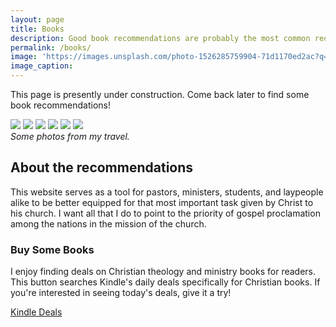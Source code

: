 ```yaml
---
layout: page
title: Books
description: Good book recommendations are probably the most common request I receive from pastors, students, and ministry leaders. So, I've compiled this page to highlight some good books and other resources on church and missions.
permalink: /books/
image: 'https://images.unsplash.com/photo-1526285759904-71d1170ed2ac?q=80&w=1470&auto=format&fit=crop&ixlib=rb-4.0.3&ixid=M3wxMjA3fDB8MHxwaG90by1wYWdlfHx8fGVufDB8fHx8fA%3D%3D'
image_caption: 
---
```



This page is presently under construction. Come back later to find some book recommendations!

<div class="gallery-box">
  <div class="gallery gallery-column-3">
    <a href="https://www.example.com" target="_blank" title="Go to Example"><img src="https://f.media-amazon.com/images/I/41yHY+zRK5L._SY445_SX342_.jpg" loading="lazy"></a>
    <a href="https://www.example.com" target="_blank" title="Go to Example"><img src="https://f.media-amazon.com/images/I/41yHY+zRK5L._SY445_SX342_.jpg" loading="lazy"></a>
    <a href="https://www.example.com" target="_blank" title="Go to Example"><img src="https://f.media-amazon.com/images/I/41yHY+zRK5L._SY445_SX342_.jpg" loading="lazy"></a>
    <a href="https://www.example.com" target="_blank" title="Go to Example"><img src="https://f.media-amazon.com/images/I/41yHY+zRK5L._SY445_SX342_.jpg" loading="lazy"></a>
    <a href="https://www.example.com" target="_blank" title="Go to Example"><img src="https://f.media-amazon.com/images/I/41yHY+zRK5L._SY445_SX342_.jpg" loading="lazy"></a>
    <a href="https://www.example.com" target="_blank" title="Go to Example"><img src="https://f.media-amazon.com/images/I/41yHY+zRK5L._SY445_SX342_.jpg" loading="lazy"></a>
  </div>
  <em>Some photos from my travel.</em>
</div>


## About the recommendations
This website serves as a tool for pastors, ministers, students, and laypeople alike to be better equipped for that most important task given by Christ to his church. I want all that I do to point to the priority of gospel proclamation among the nations in the mission of the church.


### Buy Some Books
I enjoy finding deals on Christian theology and ministry books for readers. This button searches Kindle's daily deals specifically for Christian books. If you're interested in seeing today's deals, give it a try!

<a target="_blank" href="https://amzn.to/48f1wpo" class="btn btn-warning">Kindle Deals</a> 
